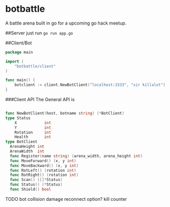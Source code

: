 botbattle
=========

A battle arena built in go for a upcoming go hack meetup.

##Server
just run `go run app.go`

##Client/Bot

```go
package main

import (
	"botbattle/client"
)

func main() {
	botclient := client.NewBotClient("localhost:3333", "sir killalot")
}
```

###Client API
The General API is 

```go

func NewBotClient(host, botname string) (*BotClient)
type Status
	X            int
	Y            int
	Rotation     int
	Health       int
type BotClient
  ArenaHeight int
  ArenaWidth  int
  func Register(name string) (arena_width, arena_height int)
  func MoveForward() (x, y int)
  func MoveBackward() (x, y int)
  func RotLeft() (rotation int)
  func RotRight() (rotation int)
  func Scan() ([]*Status)
  func Status() (*Status)
  func Shield() bool

```


TODO
bot collision damage
reconnect option?
kill counter
